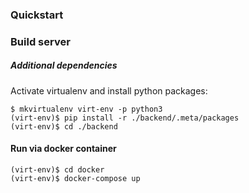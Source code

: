 ### Quickstart

### Build server
##### Additional dependencies

Activate virtualenv and install python packages:

    $ mkvirtualenv virt-env -p python3
    (virt-env)$ pip install -r ./backend/.meta/packages
    (virt-env)$ cd ./backend
    

#### Run via docker container


    (virt-env)$ cd docker
    (virt-env)$ docker-compose up

